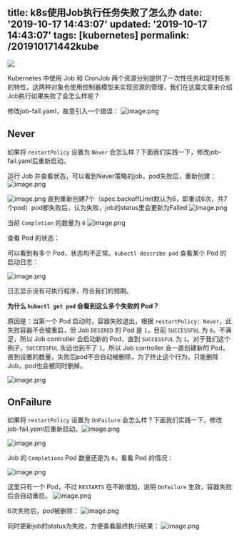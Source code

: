title: k8s使用Job执行任务失败了怎么办
date: '2019-10-17 14:43:07'
updated: '2019-10-17 14:43:07'
tags: [kubernetes]
permalink: /201910171442kube
---
![](https://img.hacpai.com/bing/20180724.jpg?imageView2/1/w/960/h/540/interlace/1/q/100)


Kubernetes 中使用 Job 和 CronJob 两个资源分别提供了一次性任务和定时任务的特性，这两种对象也使用控制器模型来实现资源的管理，我们在这篇文章来介绍Job执行如果失败了会怎么样呢？

修改job-fail.yaml，故意引入一个错误：
![image.png](https://imgconvert.csdnimg.cn/aHR0cHM6Ly91cGxvYWQtaW1hZ2VzLmppYW5zaHUuaW8vdXBsb2FkX2ltYWdlcy85MTM0NzYzLWMwM2Q3NTUyY2MxYTJmNjcucG5n)

## Never

如果将 `restartPolicy` 设置为 `Never` 会怎么样？下面我们实践一下，修改job-fail.yaml后重新启动。

运行 Job 并查看状态，可以看到Never策略的job，pod失败后，重新创建：
![image.png](https://imgconvert.csdnimg.cn/aHR0cHM6Ly91cGxvYWQtaW1hZ2VzLmppYW5zaHUuaW8vdXBsb2FkX2ltYWdlcy85MTM0NzYzLWYzOTJiMTAwNjRjM2JlZDIucG5n)

![image.png](https://imgconvert.csdnimg.cn/aHR0cHM6Ly91cGxvYWQtaW1hZ2VzLmppYW5zaHUuaW8vdXBsb2FkX2ltYWdlcy85MTM0NzYzLTU0MTAxMWQyMmM0OTRjYWIucG5n)
直到重新创建7个（spec.backoffLimit默认为6，即重试6次，共7个pod）pod都失败后，认为失败，job的status里会更新为Failed
![image.png](https://imgconvert.csdnimg.cn/aHR0cHM6Ly91cGxvYWQtaW1hZ2VzLmppYW5zaHUuaW8vdXBsb2FkX2ltYWdlcy85MTM0NzYzLThkZjFhYWJkN2IyOTNmZjgucG5n)



当前 `Completion` 的数量为 `0`
![image.png](https://imgconvert.csdnimg.cn/aHR0cHM6Ly91cGxvYWQtaW1hZ2VzLmppYW5zaHUuaW8vdXBsb2FkX2ltYWdlcy85MTM0NzYzLTRhNDk1NjFkY2M4YmFjODIucG5n)

查看 Pod 的状态：



可以看到有多个 Pod，状态均不正常。`kubectl describe pod` 查看某个 Pod 的启动日志：

![image.png](https://imgconvert.csdnimg.cn/aHR0cHM6Ly91cGxvYWQtaW1hZ2VzLmppYW5zaHUuaW8vdXBsb2FkX2ltYWdlcy85MTM0NzYzLWQ2ZTk1Y2FhM2Y5NDMxZDcucG5n)

日志显示没有可执行程序，符合我们的预期。

**为什么 `kubectl get pod` 会看到这么多个失败的 Pod？**

原因是：当第一个 Pod 启动时，容器失败退出，根据 `restartPolicy: Never`，此失败容器不会被重启，但 Job `DESIRED` 的 Pod 是 `1`，目前 `SUCCESSFUL` 为 `0`，不满足，所以 Job controller 会启动新的 Pod，直到 `SUCCESSFUL` 为 `1`。对于我们这个例子，`SUCCESSFUL` 永远也到不了 `1`，所以 Job controller 会一直创建新的 Pod，直到设置的数量，失败后pod不会自动被删除，为了终止这个行为，只能删除 Job，pod也会被同时删掉。

![image.png](https://imgconvert.csdnimg.cn/aHR0cHM6Ly91cGxvYWQtaW1hZ2VzLmppYW5zaHUuaW8vdXBsb2FkX2ltYWdlcy85MTM0NzYzLTZhOWEwMjhiZWY2YjRiOTkucG5n)
## OnFailure

如果将 `restartPolicy` 设置为 `OnFailure` 会怎么样？下面我们实践一下，修改job-fail.yaml后重新启动。![image.png](https://imgconvert.csdnimg.cn/aHR0cHM6Ly91cGxvYWQtaW1hZ2VzLmppYW5zaHUuaW8vdXBsb2FkX2ltYWdlcy85MTM0NzYzLTlkOTY5ODA5NGYzYTMzNTAucG5n)

![image.png](https://imgconvert.csdnimg.cn/aHR0cHM6Ly91cGxvYWQtaW1hZ2VzLmppYW5zaHUuaW8vdXBsb2FkX2ltYWdlcy85MTM0NzYzLTUzNGU1ZTNiMjNlMDlhZWMucG5n)


Job 的 `Completions` Pod 数量还是为 `0`，看看 Pod 的情况：

![image.png](https://imgconvert.csdnimg.cn/aHR0cHM6Ly91cGxvYWQtaW1hZ2VzLmppYW5zaHUuaW8vdXBsb2FkX2ltYWdlcy85MTM0NzYzLTgzMmFmMDk0N2QyY2ZmZTMucG5n)


这里只有一个 Pod，不过 `RESTARTS` 在不断增加，说明 `OnFailure` 生效，容器失败后会自动重启。
![image.png](https://imgconvert.csdnimg.cn/aHR0cHM6Ly91cGxvYWQtaW1hZ2VzLmppYW5zaHUuaW8vdXBsb2FkX2ltYWdlcy85MTM0NzYzLTMzMTQxZDRjODkxMTQxZjAucG5n)

6次失败后，pod被删除：
![image.png](https://imgconvert.csdnimg.cn/aHR0cHM6Ly91cGxvYWQtaW1hZ2VzLmppYW5zaHUuaW8vdXBsb2FkX2ltYWdlcy85MTM0NzYzLWE0NDc5NjY2MjE2MzU4ODcucG5n)

同时更新job的status为失败，方便查看最终执行结果：
![image.png](https://imgconvert.csdnimg.cn/aHR0cHM6Ly91cGxvYWQtaW1hZ2VzLmppYW5zaHUuaW8vdXBsb2FkX2ltYWdlcy85MTM0NzYzLTIzMWI5YzIyMDExMzNlYzgucG5n)

